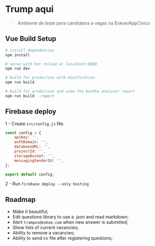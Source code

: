 # Trump aqui

> Ambiente de teste para candidatos a vagas na Eokoe/AppCívico

## Vue Build Setup

``` bash
# install dependencies
npm install

# serve with hot reload at localhost:8080
npm run dev

# build for production with minification
npm run build

# build for production and view the bundle analyzer report
npm run build --report
```

## Firebase deploy

1 - Create `src/config.js` file.

```js
const config = {
	apiKey: '',
	authDomain: '',
	databaseURL: '',
	projectId: '',
	storageBucket: '',
	messagingSenderId: '',
};

export default config;

```

2 - Run `firebase deploy --only hosting`

## Roadmap

* Make it beautiful;
* Edit questions library to use a .json and read markdown;
* Alert `trampos@eokoe.com` when new answer is submitted;
* Show lists of current vacancies;
* Ability to remove a vacancies;
* Ability to send cv file after registering questions;

